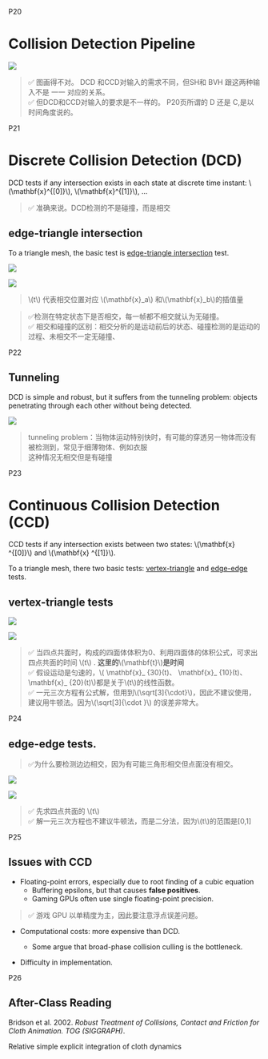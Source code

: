 P20   
# Collision Detection Pipeline    

![](./assets/09-12.png)   

> &#x2705; 图画得不对。 DCD 和CCD对输入的需求不同，但SH和 BVH 跟这两种输入不是 一一 对应的关系。   
> &#x2705; 但DCD和CCD对输入的要求是不一样的。
> P20页所谓的 D 还是 C,是以时间角度说的。   

P21   
# Discrete Collision Detection (DCD)    

DCD tests if any intersection exists in each state at discrete time instant: \\(\mathbf{x}^{[0]}\\), \\(\mathbf{x}^{[1]}\\), …

> &#x2705; 准确来说。DCD检测的不是碰撞，而是相交    

## edge-triangle intersection

To a triangle mesh, the basic test is <u>edge-triangle intersection</u> test.     

![](./assets/09-13.png)   

![](./assets/09-14.png)   


> \\(t\\) 代表相交位置对应 \\(\mathbf{x}_a\\) 和\\(\mathbf{x}_b\\)的插值量     

> &#x2705;检测在特定状态下是否相交，每一帧都不相交就认为无碰撞。   
> &#x2705; 相交和碰撞的区别：相交分析的是运动前后的状态、碰撞检测的是运动的过程、未相交不一定无碰撞、

P22   
## Tunneling   


DCD is simple and robust, but it suffers from the tunneling problem: objects penetrating through each other without being detected.     


![](./assets/09-15.png)   


> tunneling problem：当物体运动特别快时，有可能的穿透另一物体而没有被检测到，常见于细薄物体、例如衣服     
> 这种情况无相交但是有碰撞  

P23   
# Continuous Collision Detection (CCD)    


CCD tests if any intersection exists between two states: \\(\mathbf{x} ^{[0]}\\) and \\(\mathbf{x} ^{[1]}\\).    

To a triangle mesh, there two basic tests: <u>vertex-triangle</u> and <u>edge-edge</u> tests.      

## vertex-triangle tests

![](./assets/09-17.png)   

![](./assets/09-16.png)   


> &#x2705; 当四点共面时，构成的四面体体积为0、利用四面体的体积公式，可求出四点共面的时间 \\(t\\) . **这里的**\\(\mathbf{t}\\)**是时间**    
> &#x2705; 假设运动是匀速的，\\( \mathbf{x}_ {30}(t)、 \mathbf{x}_ {10}(t)、\mathbf{x}_ {20}(t)\\)都是关于\\(t\\)的线性函数。   
> &#x2705; 一元三次方程有公式解，但用到\\(\sqrt[3]{\cdot}\\)，因此不建议使用，建议用牛顿法。因为\\(\sqrt[3]{\cdot }\\) 的误差非常大。    


P24   
## edge-edge tests.       

> &#x2705;为什么要检测边边相交，因为有可能三角形相交但点面没有相交。   

![](./assets/09-18.png)   

![](./assets/09-19.png)   


> &#x2705; 先求四点共面的 \\(t\\)       
> &#x2705; 解一元三次方程也不建议牛顿法，而是二分法，因为\\(t\\)的范围是[0,1]   



P25   
## Issues with CCD   


 - Floating-point errors, especially due to root finding of a cubic equation    
    - Buffering epsilons, but that causes **false positives**.     
    - Gaming GPUs often use single floating-point precision.   

> &#x2705; 游戏 GPU 以单精度为主，因此要注意浮点误差问题。     

 - Computational costs: more expensive than DCD.   
    - Some argue that broad-phase collision culling is the bottleneck.   

 - Difficulty in implementation.    
 



P26   
## After-Class Reading    


Bridson et al. 2002. *Robust Treatment of Collisions, Contact and Friction for Cloth Animation. TOG (SIGGRAPH)*.    

Relative simple explicit integration of cloth dynamics    
